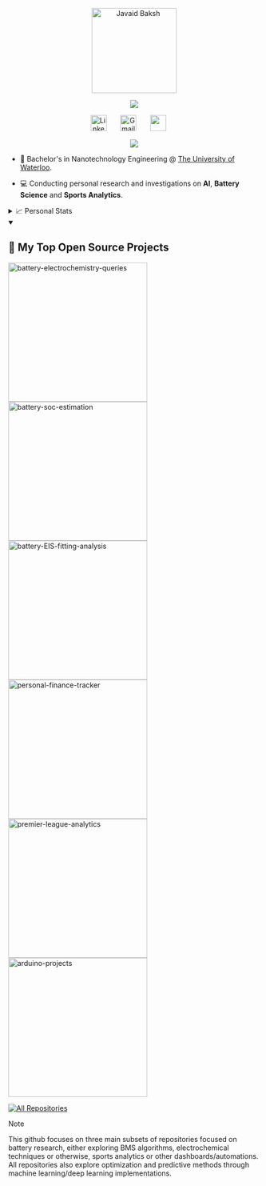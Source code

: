 <p align="center">
  <a href="https://github.com/javaidb">
    <img src="https://github.com/user-attachments/assets/b17c4766-aca4-4ebe-b7ba-80ed546d61c8" width= "170" alt="Javaid Baksh" /></a>
</p>

<p align="center">
    <a href="https://github.com/javaidb">
    <img src="https://readme-typing-svg.demolab.com/?lines=Battery+Engineer+&nbsp;+Researcher+&nbsp;+Data+Analyst;Battery+Modeling+&nbsp;AI+&nbsp;+Football+Analytics;Always+curious,+Always+learning.+&font=Fira%20Code&center=true&width=440&height=45&color=50e74c&vCenter=true&pause=1000&size=15" />
    </a>
</p>

<!-- Social icons section -->
<p align="center">
  <a href="https://www.linkedin.com/in/javaidb/"><img width="32px" alt="LinkedIn" title="LinkedIn" src="https://github.com/user-attachments/assets/b95e18d7-aa70-494f-991a-dd8be2c5f6a5"/></a>
  &#8287;&#8287;&#8287;&#8287;&#8287;
  <a href="mailto:javaidbaksh@gmail.com"><img width="32px" alt="Gmail" title="Gmail" src="https://github.com/user-attachments/assets/aef9e873-cf5c-449d-a838-cebbf2e7a085"/></a>
  &#8287;&#8287;&#8287;&#8287;&#8287;
  <a href="https://pypi.org/user/javaid/" alt="PyPi" title="PyPi"><img width="32px" src="https://github.com/user-attachments/assets/a1230ce3-a0ec-4750-a73f-94cd0a40ada7"/></a>
  &#8287;&#8287;&#8287;&#8287;&#8287;
</p>

<!--  Github stats -->

<p align="center">
  <a href="https://github.com/javaidb">
      <img src="https://github-stats-alpha.vercel.app/api?username=javaidb&cc=22272e&tc=50e74c&ic=fff&bc=0000">
  </a>
</p>

* 📖 Bachelor's in Nanotechnology Engineering  @ [The University of Waterloo](https://uwaterloo.ca/future-students/programs/nanotechnology-engineering/). 

* 💻 Conducting personal research and investigations on **AI**, **Battery Science** and **Sports Analytics**.

<!--  Github repository stats -->

<details>
<summary>📈 Personal Stats</summary>
<br>

![](http://github-profile-summary-cards.vercel.app/api/cards/profile-details?username=javaidb&theme=dracula) 

![](http://github-profile-summary-cards.vercel.app/api/cards/repos-per-language?username=javaidb&theme=dracula) 
![](http://github-profile-summary-cards.vercel.app/api/cards/most-commit-language?username=javaidb&theme=dracula)

</details>

<details open> 
  <summary><h2>📘 My Top Open Source Projects</h2></summary>

  <!-- Repo info cards - https://github.com/anuraghazra/github-readme-stats -->
  <!-- Small repo cards (fork) - https://github.com/DenverCoder1/github-readme-stats -->
  <p align="left">
    <a href="https://github.com/javaidb/battery-electrochemistry-queries"><img width="278" src="https://denvercoder1-github-readme-stats.vercel.app/api/pin/?username=javaidb&repo=battery-electrochemistry-queries&theme=react&bg_color=1F222E&title_color=50e74c&hide_border=true&icon_color=F8D866&show_icons=false" alt="battery-electrochemistry-queries"></a>
    <a href="https://github.com/javaidb/battery-soc-estimation"><img width="278" src="https://denvercoder1-github-readme-stats.vercel.app/api/pin/?username=javaidb&repo=battery-soc-estimation&theme=react&bg_color=1F222E&title_color=50e74c&hide_border=true&icon_color=F8D866&show_icons=false" alt="battery-soc-estimation"></a>
    <a href="https://github.com/javaidb/battery-EIS-fitting-analysis"><img width="278" src="https://denvercoder1-github-readme-stats.vercel.app/api/pin/?username=javaidb&repo=battery-EIS-fitting-analysis&theme=react&bg_color=1F222E&title_color=50e74c&hide_border=true&icon_color=F8D866&show_icons=false" alt="battery-EIS-fitting-analysis"></a>
    <a href="https://github.com/javaidb/personal-finance-tracker"><img width="278" src="https://denvercoder1-github-readme-stats.vercel.app/api/pin/?username=javaidb&repo=personal-finance-tracker&theme=react&bg_color=1F222E&title_color=aee74c&hide_border=true&icon_color=F8D866&show_icons=false" alt="personal-finance-tracker"></a>
    <a href="https://github.com/javaidb/premier-league-analytics"><img width="278" src="https://denvercoder1-github-readme-stats.vercel.app/api/pin/?username=javaidb&repo=premier-league-analytics&theme=react&bg_color=1F222E&title_color=aee74c&hide_border=true&icon_color=F8D866&show_icons=false" alt="premier-league-analytics"></a>
    <a href="https://github.com/javaidb/arduino-projects"><img width="278" src="https://denvercoder1-github-readme-stats.vercel.app/api/pin/?username=javaidb&repo=arduino-projects&theme=react&bg_color=1F222E&title_color=4ce7a5&hide_border=true&icon_color=F8D866&show_icons=false" alt="arduino-projects"></a>
  </p>

  <a href="https://github.com/DenverCoder1?tab=repositories&sort=stargazers"><img alt="All Repositories" title="All Repositories" src="https://custom-icon-badges.demolab.com/badge/-Click%20Here%20For%20All%20My%20Repos-1F222E?style=for-the-badge&logoColor=white&logo=repo"/></a>
</details>

> [!NOTE]
> This github focuses on three main subsets of repositories focused on battery research, either exploring BMS algorithms, electrochemical techniques or otherwise, sports analytics or other dashboards/automations. All repositories also explore optimization and predictive methods through machine learning/deep learning implementations.
